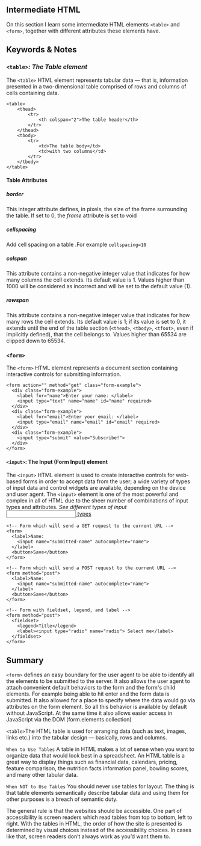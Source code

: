 ## Intermediate HTML

On this section I learn some intermediate HTML elements `<table>` and `<form>`, together with different attributes these elements have.
## Keywords & Notes

### `<table>`*: The Table element*
The `<table>` HTML element represents tabular data — that is, information presented in a two-dimensional table comprised of rows and columns of cells containing data.

```
<table>
    <thead>
        <tr>
            <th colspan="2">The table header</th>
        </tr>
    </thead>
    <tbody>
        <tr>
            <td>The table body</td>
            <td>with two columns</td>
        </tr>
    </tbody>
</table>
```
#### Table Attributes
##### border
This integer attribute defines, in pixels, the size of the frame surrounding the table. If set to 0, the *frame* attribute is set to void

##### cellspacing
Add cell spacing on a table .For example `cellspacing=10`

##### colspan
This attribute contains a non-negative integer value that indicates for how many columns the cell extends. Its default value is 1. Values higher than 1000 will be considered as incorrect and will be set to the default value (1).

##### rowspan
This attribute contains a non-negative integer value that indicates for how many rows the cell extends. Its default value is 1; if its value is set to 0, it extends until the end of the table section (`<thead>`, `<tbody>`, `<tfoot>`, even if implicitly defined), that the cell belongs to. Values higher than 65534 are clipped down to 65534.

### `<form>`
The `<form>` HTML element represents a document section containing interactive controls for submitting information.

```
<form action="" method="get" class="form-example">
  <div class="form-example">
    <label for="name">Enter your name: </label>
    <input type="text" name="name" id="name" required>
  </div>
  <div class="form-example">
    <label for="email">Enter your email: </label>
    <input type="email" name="email" id="email" required>
  </div>
  <div class="form-example">
    <input type="submit" value="Subscribe!">
  </div>
</form>

```
#### `<input>`: The Input (Form Input) element
The `<input>` HTML element is used to create interactive controls for web-based forms in order to accept data from the user; a wide variety of types of input data and control widgets are available, depending on the device and user agent. The `<input>` element is one of the most powerful and complex in all of HTML due to the sheer number of combinations of input types and attributes.
*See different types of input* [<input> types](https://developer.mozilla.org/en-US/docs/Web/HTML/Element/input#input_types)

```
<!-- Form which will send a GET request to the current URL -->
<form>
  <label>Name:
    <input name="submitted-name" autocomplete="name">
  </label>
  <button>Save</button>
</form>

<!-- Form which will send a POST request to the current URL -->
<form method="post">
  <label>Name:
    <input name="submitted-name" autocomplete="name">
  </label>
  <button>Save</button>
</form>

<!-- Form with fieldset, legend, and label -->
<form method="post">
  <fieldset>
    <legend>Title</legend>
    <label><input type="radio" name="radio"> Select me</label>
  </fieldset>
</form>
```


## Summary
`<form>` defines an easy boundary for the user agent to be able to identify all the elements to be submitted to the server. It also allows the user agent to attach convenient default behaviors to the form and the form's child elements. For example being able to hit enter and the form data is submitted. It also allowed for a place to specify where the data would go via attributes on the form element. So all this behavior is available by default without JavaScript. At the same time it also allows easier access in JavaScript via the DOM (form.elements collection)

`<table>`The HTML table is used for arranging data (such as text, images, links etc.) into the tabular design — basically, rows and columns.

`When to Use Tables` A table in HTML makes a lot of sense when you want to organize data that would look best in a spreadsheet. An HTML table is a great way to display things such as financial data, calendars, pricing, feature comparison, the nutrition facts information panel, bowling scores, and many other tabular data.

`When NOT to Use Tables` You should never use tables for layout. The thing is that table elements semantically describe tabular data and using them for other purposes is a breach of semantic duty.

The general rule is that the websites should be accessible. One part of accessibility is screen readers which read tables from top to bottom, left to right. With the tables in HTML, the order of how the site is presented is determined by visual choices instead of the accessibility choices. In cases like that, screen readers don’t always work as you’d want them to.



